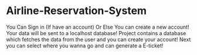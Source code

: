 # Airline-Reservation-System
You Can Sign in (If have an account) Or Else You can create a new account! Your data will be sent to a localhost database! Project contains a database which fetches the data from the user and you can create your account! Next you can select where you wanna go and can generate a E-ticket!
